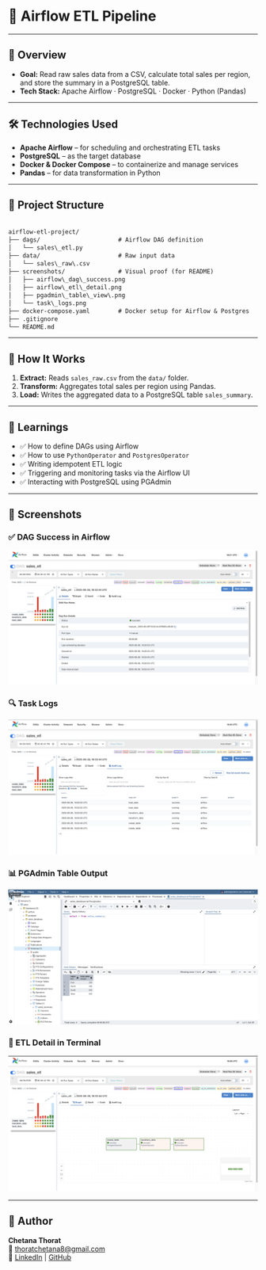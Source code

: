 # 🧩 Airflow ETL Pipeline

---

## 🚀 Overview

- **Goal:** Read raw sales data from a CSV, calculate total sales per region, and store the summary in a PostgreSQL table.
- **Tech Stack:** Apache Airflow · PostgreSQL · Docker · Python (Pandas)

---

## 🛠 Technologies Used

- **Apache Airflow** – for scheduling and orchestrating ETL tasks  
- **PostgreSQL** – as the target database  
- **Docker & Docker Compose** – to containerize and manage services  
- **Pandas** – for data transformation in Python

---

## 📁 Project Structure

```

airflow-etl-project/
├── dags/                      # Airflow DAG definition
│   └── sales\_etl.py
├── data/                      # Raw input data
│   └── sales\_raw\.csv
├── screenshots/               # Visual proof (for README)
│   ├── airflow\_dag\_success.png
│   ├── airflow\_etl\_detail.png
│   ├── pgadmin\_table\_view\.png
│   └── task\_logs.png
├── docker-compose.yaml        # Docker setup for Airflow & Postgres
├── .gitignore
└── README.md

```

---

## 📌 How It Works

1. **Extract:** Reads `sales_raw.csv` from the `data/` folder.
2. **Transform:** Aggregates total sales per region using Pandas.
3. **Load:** Writes the aggregated data to a PostgreSQL table `sales_summary`.

---

## 🧠 Learnings

- ✅ How to define DAGs using Airflow  
- ✅ How to use `PythonOperator` and `PostgresOperator`  
- ✅ Writing idempotent ETL logic  
- ✅ Triggering and monitoring tasks via the Airflow UI  
- ✅ Interacting with PostgreSQL using PGAdmin

---

## 📸 Screenshots

### ✅ DAG Success in Airflow
![DAG Success](./screenshots/airflow_dag_success.png)

### 🔍 Task Logs
![Task Logs](./screenshots/task_logs.png)

### 📊 PGAdmin Table Output
![Table View](./screenshots/pgadmin_table_view.png)

### 🧱 ETL Detail in Terminal
![Docker Terminal](./screenshots/airflow_etl_detail.png)

---

## 🙌 Author

**Chetana Thorat**  
📧 thoratchetana8@gmail.com  
🔗 [LinkedIn](https://www.linkedin.com/in/chetana-thorat/) | [GitHub](https://github.com/Chetana-Thorat)
```
